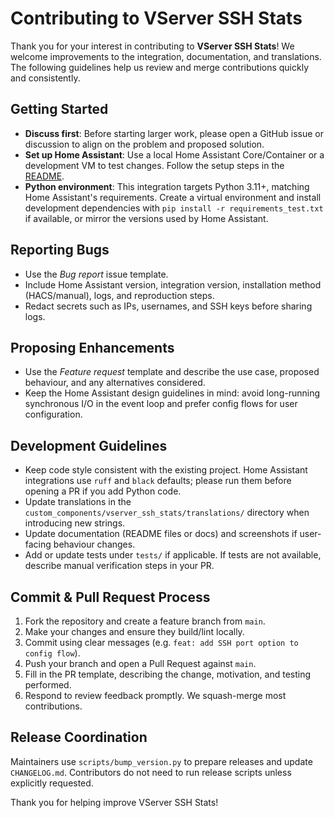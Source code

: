 # Contributing to VServer SSH Stats

Thank you for your interest in contributing to **VServer SSH Stats**! We welcome improvements to the integration, documentation, and translations. The following guidelines help us review and merge contributions quickly and consistently.

## Getting Started
- **Discuss first**: Before starting larger work, please open a GitHub issue or discussion to align on the problem and proposed solution.
- **Set up Home Assistant**: Use a local Home Assistant Core/Container or a development VM to test changes. Follow the setup steps in the [README](README.md).
- **Python environment**: This integration targets Python 3.11+, matching Home Assistant's requirements. Create a virtual environment and install development dependencies with `pip install -r requirements_test.txt` if available, or mirror the versions used by Home Assistant.

## Reporting Bugs
- Use the *Bug report* issue template.
- Include Home Assistant version, integration version, installation method (HACS/manual), logs, and reproduction steps.
- Redact secrets such as IPs, usernames, and SSH keys before sharing logs.

## Proposing Enhancements
- Use the *Feature request* template and describe the use case, proposed behaviour, and any alternatives considered.
- Keep the Home Assistant design guidelines in mind: avoid long-running synchronous I/O in the event loop and prefer config flows for user configuration.

## Development Guidelines
- Keep code style consistent with the existing project. Home Assistant integrations use `ruff` and `black` defaults; please run them before opening a PR if you add Python code.
- Update translations in the `custom_components/vserver_ssh_stats/translations/` directory when introducing new strings.
- Update documentation (README files or docs) and screenshots if user-facing behaviour changes.
- Add or update tests under `tests/` if applicable. If tests are not available, describe manual verification steps in your PR.

## Commit & Pull Request Process
1. Fork the repository and create a feature branch from `main`.
2. Make your changes and ensure they build/lint locally.
3. Commit using clear messages (e.g. `feat: add SSH port option to config flow`).
4. Push your branch and open a Pull Request against `main`.
5. Fill in the PR template, describing the change, motivation, and testing performed.
6. Respond to review feedback promptly. We squash-merge most contributions.

## Release Coordination
Maintainers use `scripts/bump_version.py` to prepare releases and update `CHANGELOG.md`. Contributors do not need to run release scripts unless explicitly requested.

Thank you for helping improve VServer SSH Stats!
